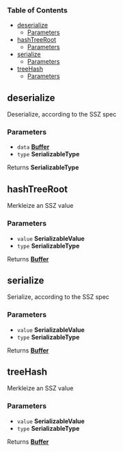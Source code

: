 <!-- Generated by documentation.js. Update this documentation by updating the source code. -->

### Table of Contents

-   [deserialize][1]
    -   [Parameters][2]
-   [hashTreeRoot][3]
    -   [Parameters][4]
-   [serialize][5]
    -   [Parameters][6]
-   [treeHash][7]
    -   [Parameters][8]

## deserialize

Deserialize, according to the SSZ spec

### Parameters

-   `data` **[Buffer][9]** 
-   `type` **SerializableType** 

Returns **SerializableType** 

## hashTreeRoot

Merkleize an SSZ value

### Parameters

-   `value` **SerializableValue** 
-   `type` **SerializableType** 

Returns **[Buffer][9]** 

## serialize

Serialize, according to the SSZ spec

### Parameters

-   `value` **SerializableValue** 
-   `type` **SerializableType** 

Returns **[Buffer][9]** 

## treeHash

Merkleize an SSZ value

### Parameters

-   `value` **SerializableValue** 
-   `type` **SerializableType** 

Returns **[Buffer][9]** 

[1]: #deserialize

[2]: #parameters

[3]: #hashtreeroot

[4]: #parameters-1

[5]: #serialize

[6]: #parameters-2

[7]: #treehash

[8]: #parameters-3

[9]: https://nodejs.org/api/buffer.html
